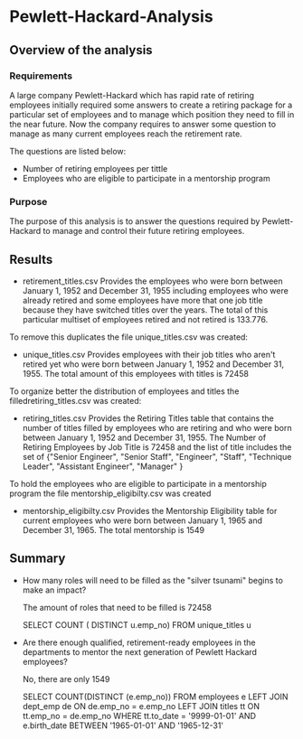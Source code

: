 # Pewlett-Hackard-Analysis


## Overview of the analysis

### Requirements

A large company Pewlett-Hackard which has rapid rate of retiring employees
initially required some answers to create a retiring package for a particular set of
employees and to manage which position they need to fill in the near future. Now the company requires to answer some question to manage as many current employees reach the retirement rate.

The questions are listed below:

- Number of retiring employees per tittle
- Employees who are eligible to participate in a mentorship program

### Purpose

  The purpose of this analysis is to answer the questions required by
  Pewlett-Hackard to manage and control their future retiring employees.  

## Results

- retirement_titles.csv Provides the employees who were born between
January 1, 1952 and December 31, 1955 including employees who were already
retired and some employees have more that one job title because they have switched titles over the years. The total of this particular multiset of employees retired
and not retired is 133.776.

To remove this duplicates the file  unique_titles.csv was created:

- unique_titles.csv Provides employees with their job titles who aren't retired
yet who were born between  January 1, 1952 and December 31, 1955. The total
amount of this employees with titles is 72458

To organize better the distribution of employees and titles the filledretiring_titles.csv was created:

- retiring_titles.csv Provides the Retiring Titles table that contains
the number of titles filled by employees who are retiring and who were born
between  January 1, 1952 and December 31, 1955. The Number of
Retiring Employees by Job Title is 72458 and the list of title includes
the set of {"Senior Engineer", "Senior Staff", "Engineer", "Staff",
"Technique Leader", "Assistant Engineer", "Manager" }

 To hold the employees who are eligible to participate in a mentorship program
the file mentorship_eligibilty.csv was created

- mentorship_eligibilty.csv Provides the Mentorship Eligibility table for current employees who were born between January 1, 1965 and December 31, 1965.
The total mentorship is 1549

## Summary

- How many roles will need to be filled as the "silver tsunami" begins to make an impact?

  The amount of roles that need to be filled is 72458

  SELECT COUNT ( DISTINCT u.emp_no)
  FROM unique_titles u


- Are there enough qualified, retirement-ready employees in the departments to mentor the next generation of Pewlett Hackard employees?

  No, there are only 1549


  SELECT COUNT(DISTINCT (e.emp_no))
  FROM employees e
  LEFT JOIN dept_emp de ON de.emp_no = e.emp_no
  LEFT JOIN  titles tt ON tt.emp_no = de.emp_no
  WHERE tt.to_date = '9999-01-01' AND
  e.birth_date BETWEEN '1965-01-01' AND '1965-12-31'
